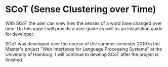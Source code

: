 SCoT (Sense Clustering over Time)
=================================

With SCoT the user can view how the senses of a word have changed over time. On this page I will provide a user guide as well as an installation guide for developer.

SCoT was developed over the course of the summer semester 2019 in the Master's project "Web Interfaces for Language Processing Systems" at the University of Hamburg.
I will continue to develop SCoT after the project is finished.